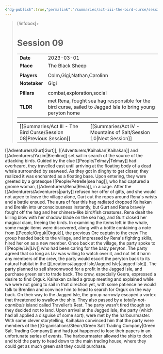 ```yaml
---
{"dg-publish":true,"permalink":"/summaries/act-iii-the-bird-curse/session-09/","tags":["session"]}
---
```


> [!infobox]+
> # Session 09
> 
> | | |
> | --- | --- |
> | **Date** | 2023-03-01 |
> | **Place** | The Black Sheep |
> | | | 
> | **Players** | Colm,Gigi,Nathan,Carolinn |
> | **Notetaker** | Gigi |
> | | | 
> | **Pillars** | combat,exploration,social | 
> | **TLDR** | met Rena, fought sea hag responsible for the bird curse, sailed to Jagged Isle to bring young peryton home |
> 
> | | |
> | --- | --- |
> | [[Summaries/Act III - The Bird Curse/Session 08\|Previous Session]] | [[Summaries/Act IV - Mountains of Salt/Session 10\|Next Session]] |

[[Adventurers/Gurt\|Gurt]], [[Adventurers/Kaihakan\|Kaihakan]] and [[Adventurers/Yazim\|Brenlinn]] set sail in search of the source of the attacking birds. Guided by the clue [[People/Telmay\|Telmay]] had overheard, they travelled east until arriving at the floating body of a dead whale surrounded by seaweed. As they got in dinghy to get closer, they realized it was enchanted as a floating base. Upon entering, they were greeted by a grotesque [[People/Petrelle\|sea hag]], who had captured a gnome woman, [[Adventurers/Rena\|Rena]], in a cage. After the [[Adventurers/Adventurers\|party]] refused her offer of gifts, and she would not agree to leave the village alone, Gurt cut the ropes around Rena's wrists and a battle ensued. The aura of fear this hag radiated dropped Kaihakan and Brenlin into unconsciousness instantly, but Gurt and Rena bravely fought off the hag and her chimera-like bird/fish creatures. Rena dealt the killing blow with her shadow blade on the sea hag, and Gurt closed her magical clam, freeing the birds. In examining the items left in the whale, some magic items were discovered, along with a bottle containing a note from [[People/Orguk\|Orguk]], the previous Orc captain to the crew
The group headed back to the village, and impressed by Rena's fighting skills, hired her on as a new member. Once back at the village, the party spoke to [[People/Liv\|Liv]] who had been caring for the baby peryton. The party agreed that so long as Liv was willing to watch over it, and not let it harm any members of the crew, the party would escort the peryton back to its natural habitat in the [[Locations/Jagged Isle/Jagged Isle\|Jagged Isle]]. The party planned to sell shroomwood for a profit in the Jagged Isle, and purchase green salt to trade back. The crew, especially Geera, expressed a desire to find Orguk. Kaihakan called a group meeting and explained while we were not going to sail in that direction yet, with some patience he would talk to Brenlinn and convince him to head to search for Orguk on the way back. On their way to the Jagged Isle, the group narrowly escaped a vortex that threatened to swallow the ship. They also passed by a _totally-not-cannibals_ island called Traveller’s Rest. The party wasn't tired though so they decided not to land. Upon arrival at the Jagged Isle, the party (which had all applied a disguise of some sort), were met by the harbourmaster. With some clever storytelling, Kaihakan convinced him that the party were members of the [[Organisations/Steorr/Green Salt Trading Company\|Green Salt Trading Company]] and had just happened to lose their papers in an unfortunate series of events. The harbourmaster allowed the ship to dock and told the party to head down to the main trading house, where they could get as much green salt they could purchase.